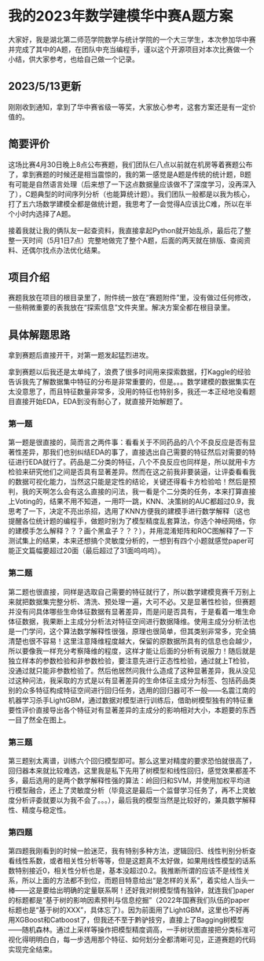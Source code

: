 # 我的2023年数学建模华中赛A题方案

大家好，我是湖北第二师范学院数学与统计学院的一个大三学生，本次参加华中赛并完成了其中的A题，在团队中充当编程手，谨以这个开源项目对本次比赛做一个小结，供大家参考，也给自己做一个记录。

## 2023/5/13更新

刚刚收到通知，拿到了华中赛省级一等奖，大家放心参考，这套方案还是有一定价值的。

## 简要评价

这场比赛4月30日晚上8点公布赛题，我们团队仨八点以前就在机房等着赛题公布了，拿到赛题的时候还是相当震惊的，我的第一感觉是A题是传统的统计题，B题有可能是自然语言处理（后来想了一下这点数据量应该做不了深度学习，没再深入了），C题典型的时间序列分析（也能算统计题）。我们团队一般都是以我为核心，打了五六场数学建模全都是做统计题，我思考了一会觉得A应该比C难，所以在半个小时内选择了A题。

接着我就让我的俩队友一起查资料，我直接拿起Python就开始乱杀，最后花了整整一天时间（5月1日7点）完整地做完了整个A题，后面的两天就在排版、查阅资料、还偶尔找点办法优化结果。

## 项目介绍

赛题我放在项目的根目录里了，附件统一放在“赛题附件”里，没有做过任何修改，一些稍微重要的表我放在“探索信息”文件夹里。解决方案全都在根目录里。

## 具体解题思路

拿到赛题后直接开干，对第一题发起猛烈进攻。

拿到赛题以后我还是太单纯了，浪费了很多时间用来探索数据，打Kaggle的经验告诉我先了解数据集中特征的分布是非常重要的，但是。。。数学建模的数据集实在太没意思了，而且特征数量非常多，没用的特征也特别多，我还一本正经地没看题目直接开始EDA，EDA到没有耐心了，就直接开始解题了。

### 第一题

第一题是很直接的，简而言之两件事：看看关于不同药品的八个不良反应是否有显著性差异，那我们也别纠结EDA的事了，直接选出自己需要的特征然后对需要的特征进行EDA就行了。药品是二分类的特征，八个不良反应也同样是，所以就用卡方检验来研究他们之间是否具有显著差异。然而在这之前我非要装逼，让评委看看我的数据可视化能力，当然这只能是定性的结论，关键还得看卡方检验哈！然后是预判，我的天啊怎么会有这么直接的问法，我一看是个二分类的任务，本来打算直接上Voting的，结果不用不知道，一用吓一跳，KNN、决策树的AUC都超过0.9，我思考了一下，决定不亮出杀招，选用了KNN方便我的建模手进行数学解释（这也提醒各位统计题的编程手，做题时别为了模型精度乱套算法，你选个神经网络，你的建模手怎么解释？？？画个黑盒子？？？），并用混淆矩阵和ROC图解释了一下测试集上的结果，本来还想搞个灵敏度分析的，一想到有四个小题就感觉paper可能正文篇幅要超过20面（最后超过了31面呜呜呜）。

### 第二题

第二题也很直接，同样是选取自己需要的特征就行了，所以数学建模竞赛千万别上来就把数据集完整分析、清洗、预处理一遍，大可不必。又是显著性检验，但赛题并没有问具体哪些生命体征数据有显著差异，而是问是否具有，于是看着一堆生命体征数据，我果断上主成分分析法对特征空间进行数据降维。使用主成分分析法也是一门学问，这个算法数学解释性很强，原理也很简单，但其类别非常多，完全搞清楚也很不容易！这里注意降维程度越大，保留的原数据所具有的信息也会越少，所以要像我一样充分考察降维的程度，这样才能让后面的分析有说服力！随后就是独立样本的参数检验和非参数检验，要注意先进行正态性检验，通过就上T检验，没通过就只能非参数检验了。然后他居然问我什么造成了这种显著差异，我从没见过这种问法，我采取的方式是以有显著差异的生命体征主成分为标签、包括药品类别的众多特征构成特征空间进行回归任务，选用的回归器可不一般——名震江南的机器学习杀手LightGBM，通过数据对模型进行训练后，借助树模型独有的特征重要性评价直接导出各个特征对有显著差异的主成分的影响相对大小，本题要的东西一目了然全在图上。

### 第三题

第三题别太离谱，训练六个回归模型即可。那么这里对精度的要求恐怕就很高了，回归器本来就比较难选，这里我是私下先用了树模型和线性回归，感觉效果都差不多，最后选用的是两个数学解释性强的算法：岭回归和SVM，并使用加权平均进行模型融合，还上了灵敏度分析（毕竟这是最后一个监督学习任务了，再不上灵敏度分析评委就要以为我不会了。。。），最后我的模型当然是比较好的，兼具数学解释性、精度与稳定性。

### 第四题

第四题我刚看到的时候一脸迷茫，我有特别多种方法，逻辑回归、线性判别分析查看线性系数，或者相关性分析等等，但是这题真不太好做，如果用线性模型的话系数特别接近0，相关性分析也是，基本没超过0.2。我推断所谓的应该不是线性关系，所以上面的方法都不到位，而题目特意给出“是怎样的关系”，着实给人当头一棒——这是要给出明确的定量联系啊！还好我对树模型情有独钟，就连我们paper的标题都是“基于树的影响因素预判与信息挖掘”（2022年国赛我们队伍的paper标题也是“基于树的XXX”，具体忘了）。因为前面用了LightGBM，这里也不好再用XGBoost和Catboost了，但我还不至于黔驴技穷，直接上了Bagging树模型——随机森林。通过上采样等操作把模型精度调高，一手树状图直接把分类标准可视化得明明白白，每一步选用那个特征、如何划分全都清晰可见，正道赛题的代码实现完全结束。
